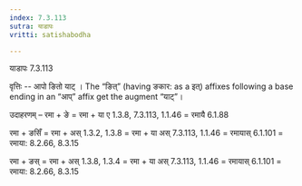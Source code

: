 ```yaml
---
index: 7.3.113
sutra: याडापः
vritti: satishabodha

---
```

 याडापः 7.3.113 


वृत्तिः -- आपो ङितो याट् । The “ङित्” (having ङकार: as a इत्) affixes following a base ending in an “आप्” affix get the augment “याट्”। 


उदाहरणम् – रमा + ङे = रमा + या ए 1.3.8, 7.3.113, 1.1.46 = रमायै 6.1.88 


रमा + ङसिँ = रमा + अस् 1.3.2, 1.3.8 = रमा + या अस् 7.3.113, 1.1.46 = रमायास् 6.1.101 = रमाया: 8.2.66, 8.3.15 


रमा + ङस् = रमा + अस् 1.3.8, 1.3.4 = रमा + या अस् 7.3.113, 1.1.46 = रमायास् 6.1.101 = रमाया: 8.2.66, 8.3.15 